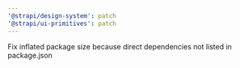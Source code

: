 ```yaml
---
'@strapi/design-system': patch
'@strapi/ui-primitives': patch
---
```


Fix inflated package size because direct dependencies not listed in package.json
